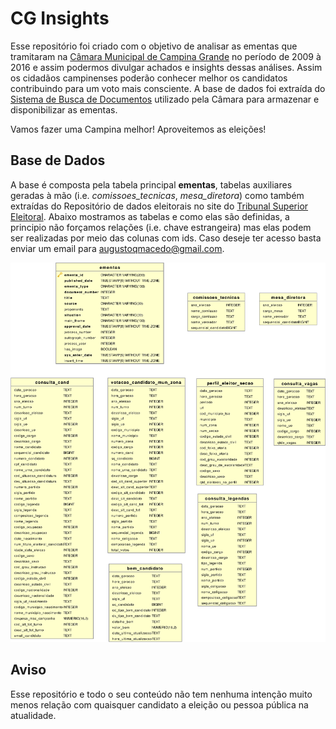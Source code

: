 # CG Insights

Esse repositório foi criado com o objetivo de analisar as ementas que tramitaram na [Câmara Municipal de Campina Grande](https://www.campinagrande.pb.leg.br/) no período de 2009 à 2016 e assim podermos divulgar achados e insights dessas análises. Assim os cidadãos campinenses poderão conhecer melhor os candidatos contribuindo para um voto mais consciente. 
A base de dados foi extraída do [Sistema de Busca de Documentos](http://187.115.174.90:8080/ScanLexWeb/) utilizado pela Câmara para armazenar e disponibilizar as ementas. 

Vamos fazer uma Campina melhor! Aproveitemos as eleições!

## Base de Dados
A base é composta pela tabela principal **ementas**, tabelas auxiliares geradas à mão (i.e. *comissoes_tecnicas*, *mesa_diretora*) como também extraídas do Repositório de dados eleitorais no site do [Tribunal Superior Eleitoral](http://www.tse.jus.br/eleicoes/estatisticas/repositorio-de-dados-eleitorais). Abaixo mostramos as tabelas e como elas são definidas, a principio não forçamos relações (i.e. chave estrangeira) mas elas podem ser realizadas por meio das colunas com ids. Caso deseje ter acesso basta enviar um email para augustoqmacedo@gmail.com.

![Camara Data Model](docs/camara_data_model.png)

## Aviso
Esse repositório e todo o seu conteúdo não tem nenhuma intenção muito menos relação com quaisquer candidato a eleição ou pessoa pública na atualidade. 
